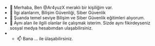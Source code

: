 - 👋 Merhaba, Ben @Ar4yuzX meraklı bir kişiliğim var.
- 👀 İlgi alanlarım, Bilişim Güvenliği, Siber Güvenlik 
- 🌱 Şuanda temel seviye Bilişim ve Siber Güvenlik eğitimleri alıyorum.
- 💞️ Aynı alan ile ilgili olanlar ile çalışmak isterim. Sizde aynı fikirdeyseniz sosyal medya hesabımdan ulaşabilirsiniz.
- - 📫 Bana ... ile ülaşabilirsiniz.

<!---
Ar4yuzX/Ar4yuzX is a ✨ special ✨ repository because its `README.md` (this file) appears on your GitHub profile.
You can click the Preview link to take a look at your changes.
--->
